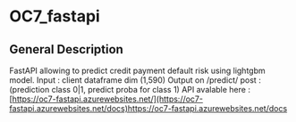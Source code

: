 # OC7_fastapi

## General Description
FastAPI allowing to predict credit payment default risk using lightgbm model.
Input : client dataframe dim (1,590)
Output on /predict/ post : (prediction class 0|1, predict proba for class 1)
API avalable here : [https://oc7-fastapi.azurewebsites.net/](https://oc7-fastapi.azurewebsites.net/docs)https://oc7-fastapi.azurewebsites.net/docs
